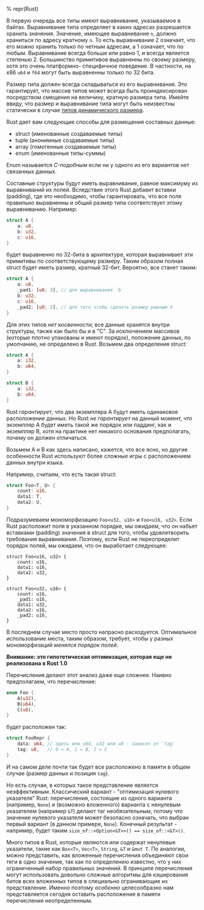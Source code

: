 % repr(Rust)

В первую очередь все типы имеют выравнивание, указываемое в байтах. Выравнивание
типа определяет в каких адресах разрешается хранить значения. Значение, имеющее
выравнивание `n`, должно храниться по адресу кратному `n`. То есть выравнивание
2 означает, что его можно хранить только по четным адресам, а 1 означает, что по
любым. Выравнивание всегда больше или равно 1, и всегда является степенью 2.
Большинство примитивов выравненны по своему размеру, хотя это очень платформно-
специфичное поведение. В частности, на x86 `u64` и `f64` могут быть выравненны
только по 32 бита.

Размер типа должен всегда складываться из его выравнивания. Это гарантирует, что
массив типов может всегда быть проиндексирован посредством смещения на величину,
кратную  размера типа. Имейте ввиду, что размер и выравнивание типа могут быть
неизвестны статически в случае [типов динамического размера][dst].

Rust дает вам следующие способы для размещения составных данные:

* struct (именованные создаваемые типы)
* tuple (анонимные создаваемые типы)
* array (гомогенные создаваемые типы)
* enum (именованные типы-суммы)

Enum называется *C-подобным* если ни у одного из его вариантов нет связанных
данных.

Составные структуры будут иметь выравнивание, равное максимуму из выравниваний
их полей. Вследствие этого Rust добавит вставки (padding), где это необходимо,
чтобы гарантировать, что все поля правильно выравненны и общий размер типа
соответствует этому выравниванию. Например:

```rust
struct A {
    a: u8,
    b: u32,
    c: u16,
}
```

будет выравненно по 32-бита в архитектуре, которая выравнивает эти примитивы по
соответствующему размеру. Таким образом полная struct будет иметь размер,
кратный 32-бит. Вероятно, все станет таким:

```rust
struct A {
    a: u8,
    _pad1: [u8; 3], // для выравнивания `b`
    b: u32,
    c: u16,
    _pad2: [u8; 2], // для того чтобы сделать размер равным 4
}
```

Для этих типов *нет косвенности*; все данные хранятся внутри структуры, также
как было бы и в "C". За исключением массивов (которые плотно упакованы и имеют
порядок), положение данных, по умолчанию, не определено в Rust. Возьмем два
определения struct:

```rust
struct A {
    a: i32,
    b: u64,
}

struct B {
    a: i32,
    b: u64,
}
```

Rust *гарантирует*, что два экземпляра А будут иметь одинаковое расположение
данных. Но Rust *не гарантирует* на данный момент, что экземпляр A будет иметь
такой же порядок или паддинг, как и экземпляр B, хотя на практике нет никакого
основания предполагать, почему он должен отличаться.

Возьмем A и B как здесь написано, кажется, что все ясно, но другие особенности
Rust используют более сложные игры с расположением данных внутри языка.

Например, считаем, что есть такая struct:

```rust
struct Foo<T, U> {
    count: u16,
    data1: T,
    data2: U,
}
```

Подразумеваем мономорфизацию `Foo<u32, u16>` и `Foo<u16, u32>`. Если Rust
расположит поля в указанном порядке, мы ожидаем, что он набьет вставками
(padding) значения в struct для того, чтобы удовлетворить требования
выравнивания. Поэтому, если Rust не переопределит порядок полей, мы ожидаем, что
он выработает следующее:

```rust,ignore
struct Foo<u16, u32> {
    count: u16,
    data1: u16,
    data2: u32,
}

struct Foo<u32, u16> {
    count: u16,
    _pad1: u16,
    data1: u32,
    data2: u16,
    _pad2: u16,
}
```

В последнем случае место просто напрасно расходуется. Оптимальное использование
места, таким образом, требует, чтобы у разных мономорфизаций *менялся порядок
полей*.

**Внимание: это гипотетическая оптимизация, которая еще не реализована в Rust 1.0**

Перечисления делают этот анализ даже еще сложнее. Наивно предполагаем, что
перечисление:

```rust
enum Foo {
    A(u32),
    B(u64),
    C(u8),
}
```

будет расположен так:

```rust
struct FooRepr {
    data: u64, // здесь или u64, u32 или u8 - зависит от `tag`
    tag: u8,   // 0 = A, 1 = B, 2 = C
}
```

И на самом деле почти так будет все расположено в памяти в общем случае (размер
данных и позиция `tag`).

Но есть случаи, в которых такое представление является неэффективным.
Классический вариант - "оптимизация нулевого указателя" Rust: перечисления,
состоящие из одного варианта (например, `None`) и (возможно вложенного) варианта
с ненулевым указателем (например `&T`) делают таг необязательным, потому что
значение нулевого указателя может безопасно означать, что выбран первый вариант
(в данном примере, `None`). Конечный результат - например, будет таким
`size_of::<Option<&T>>() == size_of::<&T>()`.

Много типов в Rust, которые являются или содержат ненулевые указатели, такие как
`Box<T>`, `Vec<T>`, `String`, `&T` и `&mut T`. По аналогии, можно представить,
как вложенные  перечисления объединяют свои теги в одно значение, так как по
определению известно, что у них ограниченный набор правильных значений. В
принципе перечисления могут использовать довольно сложные алгоритмы для
кэширования битов всех вложенных типов в специально огранивающие их
представление. Именно поэтому *особенно* целесообразно нам представляется
сегодня оставить расположение в памяти перечисления неопределенным.

[dst]: exotic-sizes.html#dynamically-sized-types-dsts
